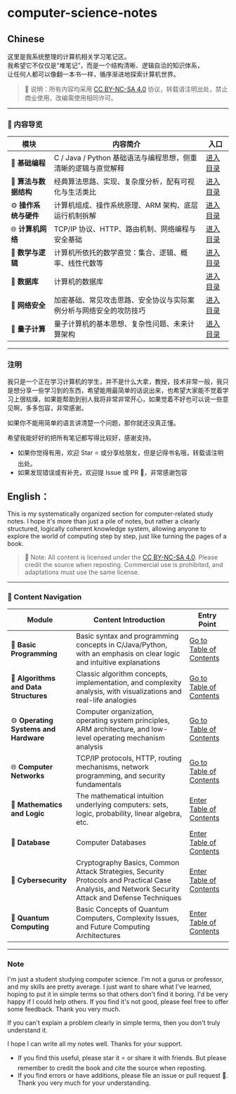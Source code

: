 # computer-science-notes

## Chinese
这里是我系统整理的计算机相关学习笔记区。  
我希望它不仅仅是“堆笔记”，而是一个结构清晰、逻辑自洽的知识体系，  
让任何人都可以像翻一本书一样，循序渐进地探索计算机世界。

> 📜 说明：所有内容均采用 [CC BY-NC-SA 4.0](https://creativecommons.org/licenses/by-nc-sa/4.0/) 协议，转载请注明出处，禁止商业使用，改编需使用相同许可。

---

### 🧭 内容导览

| 模块 | 内容简介 | 入口 |
|------|-----------|------|
| 🧱 **基础编程** | C / Java / Python 基础语法与编程思想，侧重清晰的逻辑与直觉解释 | [进入目录](./中文/基础编程/目录指引.md) |
| 🧠 **算法与数据结构** | 经典算法思路、实现、复杂度分析，配有可视化与生活类比 | [进入目录](./中文/算法与数据结构/目录指引.md) |
| ⚙️ **操作系统与硬件** | 计算机组成、操作系统原理、ARM 架构、底层运行机制拆解 | [进入目录](./中文/操作系统与硬件/目录指引.md) |
| 🌐 **计算机网络** | TCP/IP 协议、HTTP、路由机制、网络编程与安全基础 | [进入目录](./中文/计算机网络/目录指引.md) |
| 🧮 **数学与逻辑** | 计算机所依托的数学直觉：集合、逻辑、概率、线性代数等 | [进入目录](./中文/数学与逻辑/目录指引.md) |
| 📑 **数据库**  | 计算机的数据库 | [进入目录](./中文/数据库/目录指引.md)|
| 🔐 **网络安全** | 加密基础、常见攻击思路、安全协议与实际案例分析与网络安全的攻防技巧 | [进入目录](./中文/网络安全/目录指引.md) |
| 🧪 **量子计算** | 量子计算机的基本思想、复杂性问题、未来计算架构 | [进入目录](./中文/量子计算与前沿/目录指引.md) |

---
### 注明

我只是一个正在学习计算机的学生，并不是什么大拿，教授，技术非常一般，我只是想分享一些学习到的东西，希望能用最简单的话说出来，也希望大家能不觉着学习上很枯燥，如果能帮助到别人我将非常非常开心，如果觉着不好也可以说一些意见啊，多多包容，非常感谢。

如果你不能用简单的语言讲清楚一个问题，那你就还没真正懂。

希望我能好好的把所有笔记都写得比较好，感谢支持。
 
- 如果你觉得有用，欢迎 Star ⭐ 或分享给朋友，但是记得书名哦，转载请注明出处。
- 如果发现错误或有补充，欢迎提 Issue 或 PR 🙌，非常感谢包容


## English：

This is my systematically organized section for computer-related study notes.
I hope it's more than just a pile of notes, but rather a clearly structured, logically coherent knowledge system, allowing anyone to explore the world of computing step by step, just like turning the pages of a book.

> 📜 Note: All content is licensed under the [CC BY-NC-SA 4.0](https://creativecommons.org/licenses/by-nc-sa/4.0/). Please credit the source when reposting. Commercial use is prohibited, and adaptations must use the same license.

---

### 🧭 Content Navigation

| Module | Content Introduction | Entry Point |
|------|-----------|------|
| 🧱 **Basic Programming** | Basic syntax and programming concepts in C/Java/Python, with an emphasis on clear logic and intuitive explanations | [Go to Table of Contents](./English/basic%20programming/Guide.md) |
| 🧠 **Algorithms and Data Structures** | Classic algorithm concepts, implementation, and complexity analysis, with visualizations and real-life analogies | [Go to Table of Contents](./English/Algorithms%20and%20Data%20Structures/Guide.md) |
| ⚙️ **Operating Systems and Hardware** | Computer organization, operating system principles, ARM architecture, and low-level operating mechanism analysis | [Go to Table of Contents](./English/Operating%20Systems%20and%20Hardware/Guide.md) |
| 🌐 **Computer Networks** | TCP/IP protocols, HTTP, routing mechanisms, network programming, and security fundamentals | [Go to Table of Contents](./English/Computer%20Networks/Guide.md) |
| 🧮 **Mathematics and Logic** | The mathematical intuition underlying computers: sets, logic, probability, linear algebra, etc. | [Enter Table of Contents](./English/Mathematics%20and%20Logic/Guide.md) |
| 📑 **Database** | Computer Databases | [Enter Table of Contents](./English/Database/Guide.md)|
| 🔐 **Cybersecurity** | Cryptography Basics, Common Attack Strategies, Security Protocols and Practical Case Analysis, and Network Security Attack and Defense Techniques | [Enter Table of Contents](./English/Cybersecurity/Guide.md) |
| 🧪 **Quantum Computing** | Basic Concepts of Quantum Computers, Complexity Issues, and Future Computing Architectures | [Enter Table of Contents](./English/Quantum%20Computing/Guide.md) |
---
### Note

I'm just a student studying computer science. I'm not a gurus or professor, and my skills are pretty average. I just want to share what I've learned, hoping to put it in simple terms so that others don't find it boring. I'd be very happy if I could help others. If you find it's not good, please feel free to offer some feedback. Thank you very much.

If you can't explain a problem clearly in simple terms, then you don't truly understand it.

I hope I can write all my notes well. Thanks for your support.

- If you find this useful, please star it ⭐ or share it with friends. But please remember to credit the book and cite the source when reposting.
- If you find errors or have additions, please file an issue or pull request 🙌. Thank you very much for your understanding.